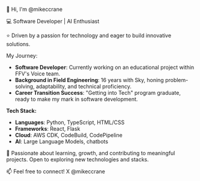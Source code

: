 👋  Hi, I'm @mikeccrane

💻 Software Developer | AI Enthusiast

⭐  Driven by a passion for technology and eager to build innovative solutions.

My Journey:

- **Software Developer**: Currently working on an educational project within FFV's Voice team.
- **Background in Field Engineering**: 16 years with Sky, honing problem-solving, adaptability, and technical proficiency.
- **Career Transition Success**: "Getting into Tech" program graduate, ready to make my mark in software development.

**Tech Stack:**

- **Languages**: Python, TypeScript, HTML/CSS
- **Frameworks**: React, Flask
- **Cloud**: AWS CDK, CodeBuild, CodePipeline
- **AI**: Large Language Models, chatbots

🌱 Passionate about learning, growth, and contributing to meaningful projects. Open to exploring new technologies and stacks.

📫  Feel free to connect! X @mikeccrane

<!---
mikeccrane/mikeccrane is a ✨ special ✨ repository because its `README.md` (this file) appears on your GitHub profile.
You can click the Preview link to take a look at your changes.
--->
